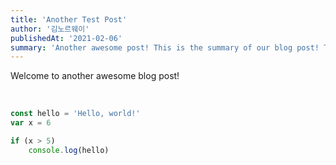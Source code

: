 ```yaml
---
title: 'Another Test Post'
author: '김노르웨이'
publishedAt: '2021-02-06'
summary: 'Another awesome post! This is the summary of our blog post! This is the summary of our blog post! This is the summary of our blog post!'
---
```


Welcome to another awesome blog post!

<br />

```javascript:hello.js
const hello = 'Hello, world!'
var x = 6

if (x > 5)
    console.log(hello)
````